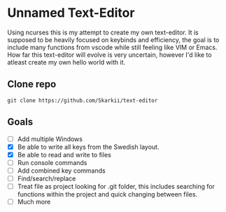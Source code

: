 # Unnamed Text-Editor
Using ncurses this is my attempt to create my own text-editor. It is supposed to be heavily focused on keybinds and efficiency, the goal is to include many functions from vscode while still feeling like VIM or Emacs. How far this text-editor will evolve is very uncertain, however I'd like to atleast create my own hello world with it.


## Clone repo
```console
git clone https://github.com/Skarkii/text-editor
```

## Goals
 - [ ] Add multiple Windows
 - [X] Be able to write all keys from the Swedish layout. 
 - [X] Be able to read and write to files
 - [ ] Run console commands
 - [ ] Add combined key commands
 - [ ] Find/search/replace
 - [ ] Treat file as project looking for .git folder, this includes searching for functions within the project and quick changing between files.
 - [ ] Much more
